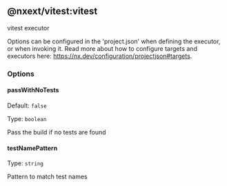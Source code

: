 ## @nxext/vitest:vitest

vitest executor

Options can be configured in the 'project.json' when defining the executor, or when invoking it. Read more about how to configure targets and executors here: https://nx.dev/configuration/projectjson#targets.

### Options

#### passWithNoTests

Default: `false`

Type: `boolean`

Pass the build if no tests are found

#### testNamePattern

Type: `string`

Pattern to match test names
